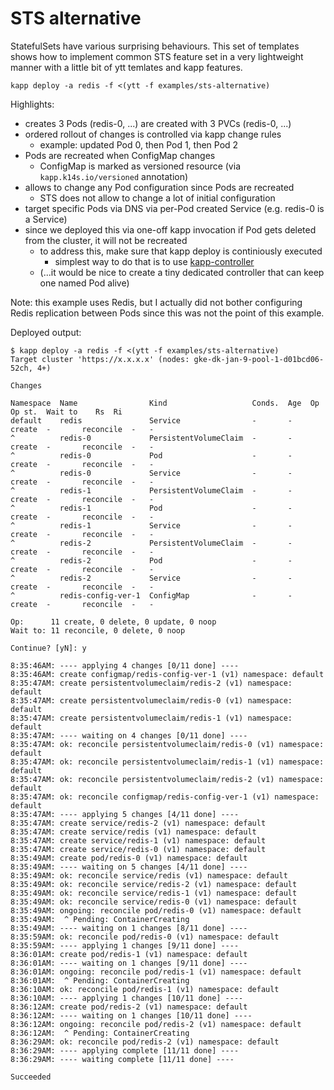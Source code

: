 # STS alternative

StatefulSets have various surprising behaviours. This set of templates shows how to implement common STS feature set in a very lightweight manner with a little bit of ytt temlates and kapp features.

```
kapp deploy -a redis -f <(ytt -f examples/sts-alternative)
```

Highlights:

- creates 3 Pods (redis-0, ...) are created with 3 PVCs (redis-0, ...)
- ordered rollout of changes is controlled via kapp change rules
  - example: updated Pod 0, then Pod 1, then Pod 2
- Pods are recreated when ConfigMap changes
  - ConfigMap is marked as versioned resource (via `kapp.k14s.io/versioned` annotation)
- allows to change any Pod configuration since Pods are recreated
  - STS does not allow to change a lot of initial configuration
- target specific Pods via DNS via per-Pod created Service (e.g. redis-0 is a Service)
- since we deployed this via one-off kapp invocation if Pod gets deleted from the cluster, it will not be recreated
  - to address this, make sure that kapp deploy is continiously executed
    - simplest way to do that is to use [kapp-controller](https://github.com/k14s/kapp-controller)
  - (...it would be nice to create a tiny dedicated controller that can keep one named Pod alive)

Note: this example uses Redis, but I actually did not bother configuring Redis replication between Pods since this was not the point of this example.

Deployed output:

```
$ kapp deploy -a redis -f <(ytt -f examples/sts-alternative)
Target cluster 'https://x.x.x.x' (nodes: gke-dk-jan-9-pool-1-d01bcd06-52ch, 4+)

Changes

Namespace  Name                Kind                   Conds.  Age  Op      Op st.  Wait to    Rs  Ri
default    redis               Service                -       -    create  -       reconcile  -   -
^          redis-0             PersistentVolumeClaim  -       -    create  -       reconcile  -   -
^          redis-0             Pod                    -       -    create  -       reconcile  -   -
^          redis-0             Service                -       -    create  -       reconcile  -   -
^          redis-1             PersistentVolumeClaim  -       -    create  -       reconcile  -   -
^          redis-1             Pod                    -       -    create  -       reconcile  -   -
^          redis-1             Service                -       -    create  -       reconcile  -   -
^          redis-2             PersistentVolumeClaim  -       -    create  -       reconcile  -   -
^          redis-2             Pod                    -       -    create  -       reconcile  -   -
^          redis-2             Service                -       -    create  -       reconcile  -   -
^          redis-config-ver-1  ConfigMap              -       -    create  -       reconcile  -   -

Op:      11 create, 0 delete, 0 update, 0 noop
Wait to: 11 reconcile, 0 delete, 0 noop

Continue? [yN]: y

8:35:46AM: ---- applying 4 changes [0/11 done] ----
8:35:46AM: create configmap/redis-config-ver-1 (v1) namespace: default
8:35:47AM: create persistentvolumeclaim/redis-2 (v1) namespace: default
8:35:47AM: create persistentvolumeclaim/redis-0 (v1) namespace: default
8:35:47AM: create persistentvolumeclaim/redis-1 (v1) namespace: default
8:35:47AM: ---- waiting on 4 changes [0/11 done] ----
8:35:47AM: ok: reconcile persistentvolumeclaim/redis-0 (v1) namespace: default
8:35:47AM: ok: reconcile persistentvolumeclaim/redis-1 (v1) namespace: default
8:35:47AM: ok: reconcile persistentvolumeclaim/redis-2 (v1) namespace: default
8:35:47AM: ok: reconcile configmap/redis-config-ver-1 (v1) namespace: default
8:35:47AM: ---- applying 5 changes [4/11 done] ----
8:35:47AM: create service/redis-2 (v1) namespace: default
8:35:47AM: create service/redis (v1) namespace: default
8:35:47AM: create service/redis-1 (v1) namespace: default
8:35:47AM: create service/redis-0 (v1) namespace: default
8:35:49AM: create pod/redis-0 (v1) namespace: default
8:35:49AM: ---- waiting on 5 changes [4/11 done] ----
8:35:49AM: ok: reconcile service/redis (v1) namespace: default
8:35:49AM: ok: reconcile service/redis-2 (v1) namespace: default
8:35:49AM: ok: reconcile service/redis-1 (v1) namespace: default
8:35:49AM: ok: reconcile service/redis-0 (v1) namespace: default
8:35:49AM: ongoing: reconcile pod/redis-0 (v1) namespace: default
8:35:49AM:  ^ Pending: ContainerCreating
8:35:49AM: ---- waiting on 1 changes [8/11 done] ----
8:35:59AM: ok: reconcile pod/redis-0 (v1) namespace: default
8:35:59AM: ---- applying 1 changes [9/11 done] ----
8:36:01AM: create pod/redis-1 (v1) namespace: default
8:36:01AM: ---- waiting on 1 changes [9/11 done] ----
8:36:01AM: ongoing: reconcile pod/redis-1 (v1) namespace: default
8:36:01AM:  ^ Pending: ContainerCreating
8:36:10AM: ok: reconcile pod/redis-1 (v1) namespace: default
8:36:10AM: ---- applying 1 changes [10/11 done] ----
8:36:12AM: create pod/redis-2 (v1) namespace: default
8:36:12AM: ---- waiting on 1 changes [10/11 done] ----
8:36:12AM: ongoing: reconcile pod/redis-2 (v1) namespace: default
8:36:12AM:  ^ Pending: ContainerCreating
8:36:29AM: ok: reconcile pod/redis-2 (v1) namespace: default
8:36:29AM: ---- applying complete [11/11 done] ----
8:36:29AM: ---- waiting complete [11/11 done] ----

Succeeded
```
